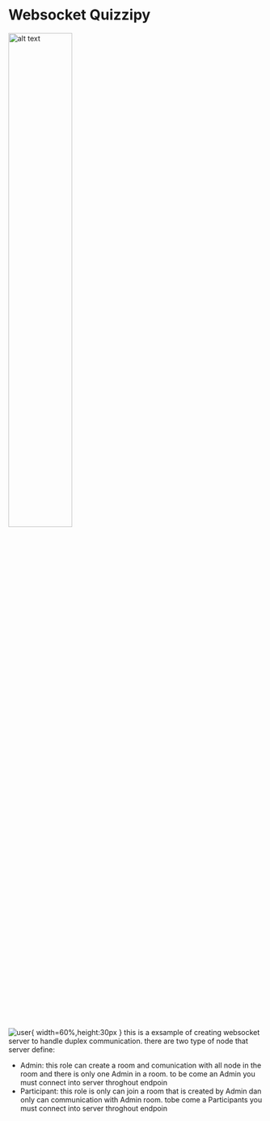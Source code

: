 # Websocket Quizzipy

<img src="https://user-images.githubusercontent.com/56477571/204067873-14388c28-49b3-448c-b75e-f9a7b15d01c4.jpg" alt="alt text" title="topology" width="50%" heigh="auto"/>


![user](https://user-images.githubusercontent.com/56477571/204067873-14388c28-49b3-448c-b75e-f9a7b15d01c4.jpg){ width=60%,height:30px }
this is a exsample of creating websocket server to handle duplex communication.
there are two type of node that server define:
- Admin: this role can create a room and comunication with all node in the room and there is only one Admin in a room.
to be come an Admin you must connect into server throghout endpoin
- Participant: this role is only can join a room that is created by Admin dan only can communication with Admin room.
tobe come a Participants you must connect into server throghout endpoin

